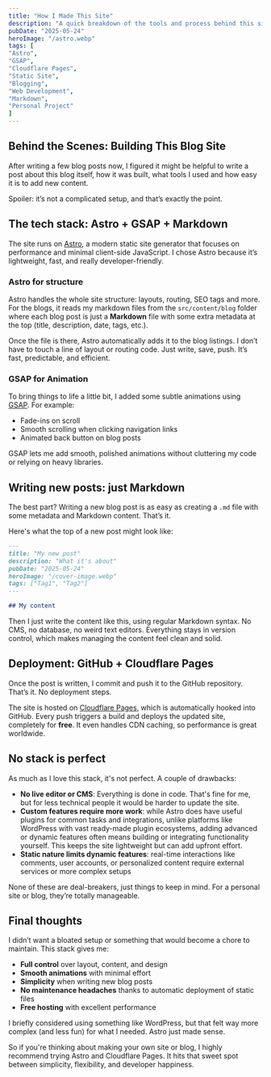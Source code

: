 ```yaml
---
title: "How I Made This Site"
description: "A quick breakdown of the tools and process behind this site, from using Astro and GSAP to deploying updates automatically via Cloudflare Pages."
pubDate: "2025-05-24"
heroImage: "/astro.webp"
tags: [
"Astro",
"GSAP",
"Cloudflare Pages",
"Static Site",
"Blogging",
"Web Development",
"Markdown",
"Personal Project"
]
---
```


## Behind the Scenes: Building This Blog Site

After writing a few blog posts now, I figured it might be helpful to write a post about this blog itself, how it was built, what tools I used and how easy it is to add new content.

Spoiler: it’s not a complicated setup, and that’s exactly the point.

## The tech stack: Astro + GSAP + Markdown

The site runs on <a href="https://astro.build" target="_blank" rel="noopener noreferrer">Astro</a>, a modern static site generator that focuses on performance and minimal client-side JavaScript. I chose Astro because it’s lightweight, fast, and really developer-friendly.


### Astro for structure

Astro handles the whole site structure: layouts, routing, SEO tags and more. For the blogs, it reads my markdown files from the `src/content/blog` folder where each blog post is just a **Markdown** file with some extra metadata at the top (title, description, date, tags, etc.). 

Once the file is there, Astro automatically adds it to the blog listings. I don’t have to touch a line of layout or routing code. Just write, save, push. It’s fast, predictable, and efficient.

### GSAP for Animation

To bring things to life a little bit, I added some subtle animations using <a href="https://gsap.com" target="_blank" rel="noopener noreferrer">GSAP</a>. For example:
- Fade-ins on scroll
- Smooth scrolling when clicking navigation links
- Animated back button on blog posts

GSAP lets me add smooth, polished animations without cluttering my code or relying on heavy libraries.

## Writing new posts: just Markdown

The best part? Writing a new blog post is as easy as creating a `.md` file with some metadata and Markdown content. That’s it.

Here's what the top of a new post might look like:
```markdown
---
title: "My new post"
description: "What it's about"
pubDate: "2025-05-24"
heroImage: "/cover-image.webp"
tags: ["Tag1", "Tag2"]
---

## My content
```

Then I just write the content like this, using regular Markdown syntax. No CMS, no database, no weird text editors. Everything stays in version control, which makes managing the content feel clean and solid.

## Deployment: GitHub + Cloudflare Pages
Once the post is written, I commit and push it to the GitHub repository. That’s it. No deployment steps.

The site is hosted on <a href="https://pages.cloudflare.com/" target="_blank" rel="noopener noreferrer">Cloudflare Pages</a>, which is automatically hooked into GitHub. Every push triggers a build and deploys the updated site, completely for **free**. It even handles CDN caching, so performance is great worldwide.

## No stack is perfect

As much as I love this stack, it's not perfect. A couple of drawbacks:

- **No live editor or CMS**: Everything is done in code. That's fine for me, but for less technical people it would be harder to update the site.
- **Custom features require more work**: while Astro does have useful plugins for common tasks and integrations, unlike platforms like WordPress with vast ready-made plugin ecosystems, adding advanced or dynamic features often means building or integrating functionality yourself. This keeps the site lightweight but can add upfront effort.
- **Static nature limits dynamic features**: real-time interactions like comments, user accounts, or personalized content require external services or more complex setups

None of these are deal-breakers, just things to keep in mind. For a personal site or blog, they’re totally manageable.

## Final thoughts

I didn’t want a bloated setup or something that would become a chore to maintain. This stack gives me:

- **Full control** over layout, content, and design
- **Smooth animations** with minimal effort
- **Simplicity** when writing new blog posts
- **No maintenance headaches** thanks to automatic deployment of static files
- **Free hosting** with excellent performance

I briefly considered using something like WordPress, but that felt way more complex (and less fun) for what I needed. Astro just made sense.

So if you're thinking about making your own site or blog, I highly recommend trying Astro and Cloudflare Pages.  It hits that sweet spot between simplicity, flexibility, and developer happiness.

